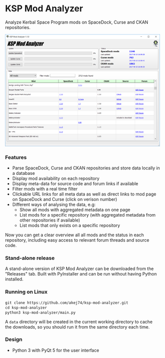 # KSP Mod Analyzer
Analyze Kerbal Space Program mods on SpaceDock, Curse and CKAN repositories.

<img src="https://github.com/akej74/ksp-mod-analyzer/blob/master/screenshots/ksp_mod_analyzer_screenshot_1.png" width="700">

### Features
- Parse SpaceDock, Curse and CKAN repositories and store data locally in a database
- Display mod availability on each repository
- Display meta-data for source code and forum links if available
- Filter mods with a real time filter
- Clickable URL links for all meta data as well as direct links to mod page on SpaceDock and Curse (click on verison number)
- Different ways of analysing the data, e.g:
  - Show all mods with aggregated metadata on one page
  - List mods for a specific repository (with aggregated metadata from other repositories if available)
  - List mods that only exists on a specific repository

 Now you can get a clear overview all all mods and the status in each repository, including easy access to relevant forum threads and source code.

### Stand-alone release
A stand-alone version of KSP Mod Analyzer can be downloaded from the "Releases" tab. Built with PyInstaller and can be run without having Python installed.

### Running on Linux

```
git clone https://github.com/akej74/ksp-mod-analyzer.git
cd ksp-mod-analyzer
python3 ksp-mod-analyzer/main.py
```

A `data` directory will be created in the current working directory to cache the downloads, so you should run it from the same directory each time.

### Design
- Python 3 with PyQt 5 for the user interface
